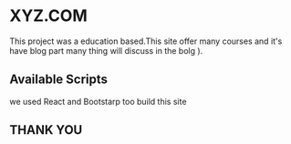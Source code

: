 # XYZ.COM

This project was a education based.This site offer many courses and it's have blog part many thing will discuss in the bolg ).

## Available Scripts
 we used React and Bootstarp too build this site 

 ## THANK YOU